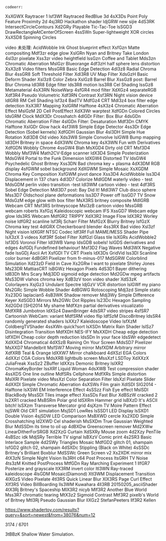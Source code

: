     codeerr:
  XsXGWX Raytracer 1
  lsf3Wf Raytraced RedBlue 3d
  4sX3Ds Point Poly Feature Proximity 2d
  4sj3RD Hackathon shader
  ldjGRW new sijie
  4dS3RK IntersectCircleContours
  Xd2GRy Playable Tic-Tac-Toe
  lsSGD3 DrawRectangleAtCenterOfScreen
  4ssSWn Super-lightweight XOR circles
  XsXSD8 Spinning Circles
  
video 未处理:
AcidWobble
Ink Ghost
blueprint effect
XsfGzn Matte compositing
Mdf3zr edge glow
XslGRn Nyan and Britney Take London
  4sl3zr pixelate
  Xss3zr video heightfield
  lssGzn Coffee and Tablet
  Mds3zn Chromatic Aberration
  MslGzr Blueorange
  4df3zH half sphere lens distortion
  XsX3z8 Video filters
  MssGR8 Basic Edge Detection
  4dl3z8 Radial Chroma Blur
  4ssGR8 Soft Threshold Filter
  Xdl3R8 UV Map Filter
  XdsGzH Basic Deform Shader
  Xsl3z8 Color Zebra
  XslGz8 Barrel Blur
  XssGz8 post: Barrel Blur Chroma
  ldl3R8 Edge filter
  lds3R8 motion
  lss3R8 Cel Shading
  lssGz8 Metamaterial
  4sX3RN NoiseWarp
  4sfGR4 mod filter
  XdXGz4 separateRGB
  Xdf3R4 Pseudo Volumetric
  Xdf3RN Contrast
  Xsf3RN Night vision device
  ldlGR8 RM Cell Shading
  lsf3z4 BadTV
  MdfGz4 CRT
  Mdl3z4 box filter edge detection
  XsX3R7 Mapping
  XslGRM Halftone
  4sX3z4 Chromatic Aberration Effect
  MslGzM 2D Cell PostEffect
  XdX3Wr warptest
  XdfGDn Colored Circles
  ldsGRM Clock
  MdX3Dr Crosshatch
  4dlGDr Filter: Box Blur
  4dsGDn Chromatic Aberration Filter
  4slGDn Filter: Desaturation
  Mdf3Dn CMYK Halftone
  XslGDr Glow hack
  4sf3W8 Simple Edge Detector
  4ss3Dr Edge Detection (Sobel kernels)
  XdfGDH Gaussian Blur
  4sl3DH Simple Hue Rotation
  Xdl3D8 Old video
  Xds3W8 Simple Convolve
  lslGW8 Bump mapping
  ldl3DH Britney in space
  4dX3WN Chroma key
  4sX3WN Fun with Derivatives
  XdfGDN Wobbly Chrome
  4ssGW4 Blah
  MsXGD4 Dirty old CRT
  Msf3D4 Wobbly
  Msf3W4 Math2CV-Edge scanner
  ldX3D4 Simple Posterization
  MdsGW4 Portal to the Funk Dimension
  ldXGW4 Distorted TV
  ldsGW4 Psychedelic Ghost Britney
  Xss3DN Bad chroma key + plasma
  4dX3DM RGB display
  4sfGWM sobel background
  XdXGWM Simple Mosaic
  XsXGDM Chroma Key Composition
  XsfGWM pivot dance
  Xss3D4 AcidWobble
  lss3D4 Displacement in 137 chars
  4dl3D7 Colorize
  MdlGDM waterly video - test
  MdsGDM perlin video transition -test
  ldl3WM cartoon video - test
  4df3RS Sobel Edge Detection
  Mdl3D7 post: Bay Did It!
  Mdl3W7 Club disco sphere
  Mss3D7 Oldschool plane deformations
  lss3D7 Power off
  lssGD7 TV Snow
  MdsGzM edge glow with box filter
  MsX3RS britney composite
  MdlGRB Webcam CRT
  Msf3RS britneyscope
  Msl3zB cartoon video
  MssGRB webcam roberts
  XsfGzj Kaleidoscopic webcam IFS
  XssGD7 Webcam edge glow
  lds3RS Webcam
  MdfGR2 TRIPPY
  XdX3R2 Image Flow
  ldX3R2 Worley noise
  ldfGR2 scanline
  lsf3Rj Scharr Filter
  MsfGzX Blurry Britney
  lsfGzX Chroma key test
  4dlGRX Checkerboard blender
  4ss3RX Bad video
  Xsl3zf Night vision
  ldXGRf NTSC Codec
  ldf3Rf Full MAME/MESS Shader Pipe
  lsX3zX 3 videos
  Xdf3Rf Sobel Filter
  XdfGzl Glass tile
  lsXGRs AcidWobble2
  lsf3DS Voronoi Filter
  ldl3WB Vamp
  ldsGDB sobels!
  lslGDS derivatives and edges
  4sfGDj Fundefined behaviour!
  Msf3D2 Flag Waves
  Mdl3WX Negative fade
  lssGDj Ascii Art
  XsfGDl TV CRT Pixels
  ldX3Ds GridVid
  lss3Dl Scanline color burner
  4dBGR1 Pixelizer from fr-minus-017
  MdSGRW Colorblind Simulation
  Xd23zD Field in Cave
  Xs2GRw I want to pixelate Shirley Jones
  Ms23DR MattiasCRT
  lsBGWz Hexagon Pixels
  4dS3D1 Bayer dithering
  ldB3Dh Mrs Scary
  Mdj3DD sigmoid edge detection
  Md2GDw mpeg artifacts
  MsS3DW vlahos chroma key
  XdB3zV toon video shader
  XdS3zK Colorlayers
  XsjGz3 Undulant Spectre
  ldjGzV VCR distortion
  lslGWf my piano
  Ms2GRc Simple Wobble Shader
  4dBGWG Rotoscoping
  Mdj3zd Simple static
  Xs23DG laplacian5
  4sB3WK Shadow remover
  Mdj3Wy Simple Difference Keyer
  XdSGD3 Mirrors
  Ms2GWc Dot Ripples
  ls23Dc Hexagon Sampling
  Xd2GDd [SH]2014 My shame
  MdfXzn partial derivatives visualizatio
  MdfXR8 Jumbotron
  ldXSz4 DawnBringer
  4dsSR7 video stripes
  4sfSR7 Cartoonish WebCam: variant
  MdfSRM video flip
  ldfSzM DiscoBritney
  ldsSR4 randomly generated shaders
  lsXXz7 Kaleidoscope Video
  lsfXzM ColdbergTVShader
  4ssXWn quick?sort
  lsXSDn Matrix Rain Shader
  lslSz7 Disintegration Transition
  MdfXDH NES-IFY
  MsXXDH Cheap edge detection
  ldfXDH Cheap color depth reduction
  ldsSDn In your face
  ldsSWr edgedetect
  XdXXD4 Chromatical
  4dXSzB Raining On Your Screen
  MdsSD7 Pixelizer
  MsXXD7 Mandelbrit
  MsfSW7 Moving mirror
  MsfXDM Arbitrary mirror
  XdfXRB Teal & Orange
  ldXXW7 Mirror chalkboard
  4dXSzl EGA Colors
  4dXXzl CGA Colors
  MdsXRB lightbulb screen
  MssXzf LSDToy
  XdXXzX JuliaFreak
  XssSz2 ZBuffer
  ldXXzs Demonic Britney
  lslXR2 ChromaKeyBorder
  lssXRf Liquid Woman
  4dsXWB Test compression shader
  4ssXDS One line outline
  MdfSRs Cellphone
  MdfXRs Simple distortion
  MslXRl Pixelate video
  MssXzl Color Separation Filter
  ldsXzl Pixelate Slider
  4dXXDl Simple Chromatic Aberration
  4sXSWs Film grain
  XdlSDl SIG2014 - Halftone
  lsXSWl EM Interference Effect
  4sSSzz Fish Eye effect
  MslSDl BlackBody
  MssSDl Tiles image effect
  XssSDs Fast Blur
  XdBSzW cracked 2
  ls2XR1 cracked
  MsBSRm Polar grid
  ldSXRm Hammer grid
  lsBXzD It's ASCII bitch!
  lsSXzm Transverse Mercator grid
  4sjXzm TV Moire Pattern Effect
  lsjSWR Old CRT simulation
  MsjSD1 LowRes
  lsSSD1 LED Display
  lsSXD1 Double Vision
  4sjSDW LED Comparison
  MsBXWD cercle
  Xs2XDD Simple Crosshatching
  ld2XWD Cel shaderish
  MsSXDm True Gaussian Weighted Blur
  MdSSDm its time to oil up
  4dBXDw Greenscreen remover
  Md2XWw LinearDitherForSRGB
  Xd2XzG Curtain
  XdSXRy Mouse zoom
  4d2Xzy PenTile
  4sBSzc idk
  MdjSRy Terrible TV signal
  lsBXzV Comic print
  4s2SR3 Basic Interlace Sample
  4d2SWy Triangles Mosaic
  MdfGD2 glitch 01, shampain
  lsfGD2 glitch 02, shampain
  4dSXDc Stippling (Black on White)
  4sSSDc Britney's Brilliant Boxblur
  MdSSWc Green Screen v2
  Xs2XDK mirror mix
  4tX3zN Simple Night Vision
  lls3RH c64 Post Process
  ltsGRH TV Noise
  4ts3zM Knitted PostProcess
  MtfGDn Ray Marching Experiment 1
  llfGR7 Posterize and grayscale
  ltX3RM invert color
  ltl3WN Ray-traced kaleidoscope
  4lsGDM Mosaic(Diamond)
  Xtl3WM Displacement Transition
  4lXGzS Video Pixelate
  4tl3RS Quick Linear Blur
  XlX3RS Page Curl Effect
  Xlf3RS Video BillBoarding
  lls3WM Kuwahara
  4ll3RB 20150205_asciiShader
  4tX3Rj Britney's Spaceship
  MlX3R2 nicyb
  Mlf3R2 Another Blue World
  Mss3R7 chromatic tearing
  MtX3z2 Sigmoid Contrast
  Mtf3R2 pixelb's World of Britney
  Mtl3Rj Pseudo Gaussian Blur
  llXGz2 StefanPeeters
  llf3R2 Kellen




https://www.shadertoy.com/results?query=&sort=newest&from=38076&num=12

3174
/
6701

3tBBzK Shallow Water Simulation.
